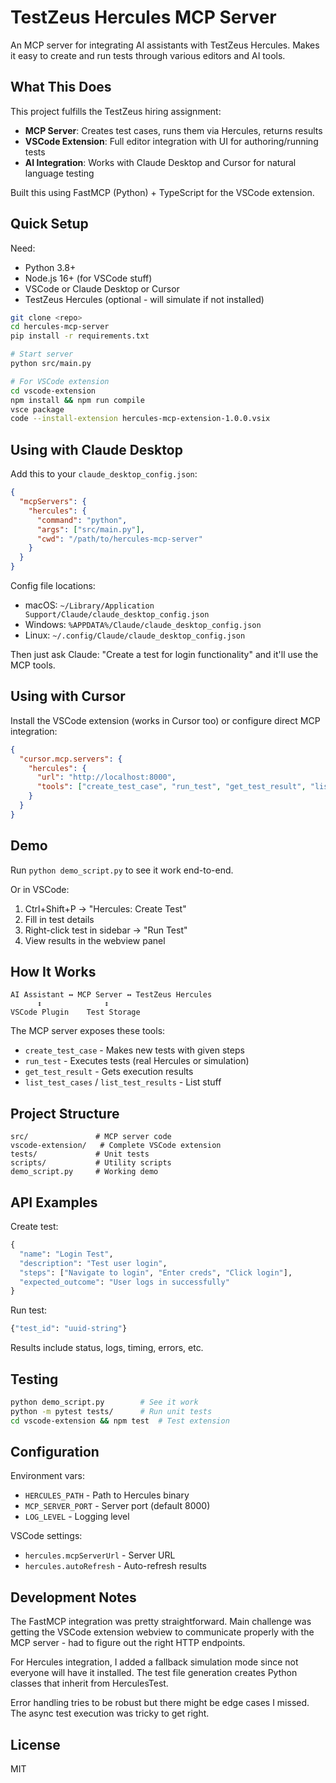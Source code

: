 # TestZeus Hercules MCP Server

An MCP server for integrating AI assistants with TestZeus Hercules. Makes it easy to create and run tests through various editors and AI tools.

## What This Does

This project fulfills the TestZeus hiring assignment:

- **MCP Server**: Creates test cases, runs them via Hercules, returns results
- **VSCode Extension**: Full editor integration with UI for authoring/running tests  
- **AI Integration**: Works with Claude Desktop and Cursor for natural language testing

Built this using FastMCP (Python) + TypeScript for the VSCode extension.

## Quick Setup

Need:
- Python 3.8+
- Node.js 16+ (for VSCode stuff)
- VSCode or Claude Desktop or Cursor
- TestZeus Hercules (optional - will simulate if not installed)

```bash
git clone <repo>
cd hercules-mcp-server
pip install -r requirements.txt

# Start server
python src/main.py

# For VSCode extension
cd vscode-extension
npm install && npm run compile
vsce package
code --install-extension hercules-mcp-extension-1.0.0.vsix
```

## Using with Claude Desktop

Add this to your `claude_desktop_config.json`:

```json
{
  "mcpServers": {
    "hercules": {
      "command": "python",
      "args": ["src/main.py"],
      "cwd": "/path/to/hercules-mcp-server"
    }
  }
}
```

Config file locations:
- macOS: `~/Library/Application Support/Claude/claude_desktop_config.json`
- Windows: `%APPDATA%/Claude/claude_desktop_config.json`
- Linux: `~/.config/Claude/claude_desktop_config.json`

Then just ask Claude: "Create a test for login functionality" and it'll use the MCP tools.

## Using with Cursor

Install the VSCode extension (works in Cursor too) or configure direct MCP integration:

```json
{
  "cursor.mcp.servers": {
    "hercules": {
      "url": "http://localhost:8000",
      "tools": ["create_test_case", "run_test", "get_test_result", "list_test_cases"]
    }
  }
}
```

## Demo

Run `python demo_script.py` to see it work end-to-end.

Or in VSCode:
1. Ctrl+Shift+P → "Hercules: Create Test"
2. Fill in test details
3. Right-click test in sidebar → "Run Test"
4. View results in the webview panel

## How It Works

```
AI Assistant ↔ MCP Server ↔ TestZeus Hercules
      ↕              ↕
VSCode Plugin    Test Storage
```

The MCP server exposes these tools:
- `create_test_case` - Makes new tests with given steps
- `run_test` - Executes tests (real Hercules or simulation)
- `get_test_result` - Gets execution results  
- `list_test_cases` / `list_test_results` - List stuff

## Project Structure

```
src/               # MCP server code
vscode-extension/   # Complete VSCode extension
tests/             # Unit tests
scripts/           # Utility scripts
demo_script.py     # Working demo
```

## API Examples

Create test:
```python
{
  "name": "Login Test",
  "description": "Test user login", 
  "steps": ["Navigate to login", "Enter creds", "Click login"],
  "expected_outcome": "User logs in successfully"
}
```

Run test:
```python
{"test_id": "uuid-string"}
```

Results include status, logs, timing, errors, etc.

## Testing

```bash
python demo_script.py        # See it work
python -m pytest tests/      # Run unit tests
cd vscode-extension && npm test  # Test extension
```

## Configuration

Environment vars:
- `HERCULES_PATH` - Path to Hercules binary
- `MCP_SERVER_PORT` - Server port (default 8000)
- `LOG_LEVEL` - Logging level

VSCode settings:
- `hercules.mcpServerUrl` - Server URL
- `hercules.autoRefresh` - Auto-refresh results

## Development Notes

The FastMCP integration was pretty straightforward. Main challenge was getting the VSCode extension webview to communicate properly with the MCP server - had to figure out the right HTTP endpoints.

For Hercules integration, I added a fallback simulation mode since not everyone will have it installed. The test file generation creates Python classes that inherit from HerculesTest.

Error handling tries to be robust but there might be edge cases I missed. The async test execution was tricky to get right.

## License

MIT